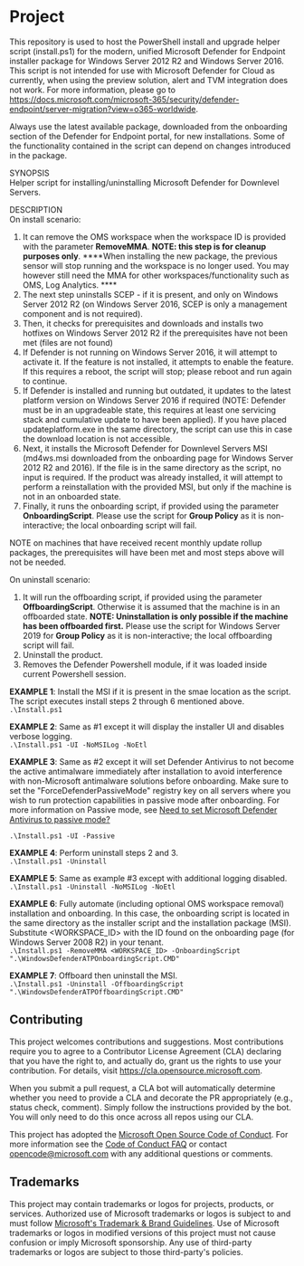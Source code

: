 # Project

This repository is used to host the PowerShell install and upgrade helper script (install.ps1) for the modern, unified Microsoft Defender for Endpoint installer package for Windows Server 2012 R2 and Windows Server 2016. This script is not intended for use with Microsoft Defender for Cloud as currently, when using the preview solution, alert and TVM integration does not work. For more information, please go to https://docs.microsoft.com/microsoft-365/security/defender-endpoint/server-migration?view=o365-worldwide.

Always use the latest available package, downloaded from the onboarding section of the Defender for Endpoint portal, for new installations. Some of the functionality contained in the script can depend on changes introduced in the package.

SYNOPSIS  
Helper script for installing/uninstalling Microsoft Defender for Downlevel Servers.

DESCRIPTION  
On install scenario:
1. It can remove the OMS workspace when the workspace ID is provided with the parameter **RemoveMMA**. **NOTE: this step is for cleanup purposes only**. ****When installing the new package, the previous sensor will stop running and the workspace is no longer used. You may however still need the MMA for other workspaces/functionality such as OMS, Log Analytics.  ****
2. The next step uninstalls SCEP - if it is present, and only on Windows Server 2012 R2 (on Windows Server 2016, SCEP is only a management component and is not required).
3. Then, it checks for prerequisites and downloads and installs two hotfixes on Windows Server 2012 R2 if the prerequisites have not been met (files are not found)
4. If Defender is not running on Windows Server 2016, it will attempt to activate it. If the feature is not installed, it attempts to enable the feature. If this requires a reboot, the script will stop; please reboot and run again to continue.
5. If Defender is installed and running but outdated, it updates to the latest platform version on Windows Server 2016 if required (NOTE: Defender must be in an upgradeable state, this requires at least one servicing stack and cumulative update to have been applied). If you have placed updateplatform.exe in the same directory, the script can use this in case the download location is not accessible.
6. Next, it installs the Microsoft Defender for Downlevel Servers MSI (md4ws.msi downloaded from the onboarding page for Windows Server 2012 R2 and 2016). If the file is in the same directory as the script, no input is required. If the product was already installed, it will attempt to perform a reinstallation with the provided MSI, but only if the machine is not in an onboarded state.
7. Finally, it runs the onboarding script, if provided using the parameter **OnboardingScript**. Please use the script for **Group Policy** as it is non-interactive; the local onboarding script will fail.

NOTE on machines that have received recent monthly update rollup packages, the prerequisites will have been met and most steps above will not be needed.

On uninstall scenario:
1. It will run the offboarding script, if provided using the parameter **OffboardingScript**. Otherwise it is assumed that the machine is in an offboarded state. **NOTE: Uninstallation is only possible if the machine has been offboarded first.** Please use the script for Windows Server 2019 for **Group Policy** as it is non-interactive; the local offboarding script will fail.
2. Uninstall the product.
3. Removes the Defender Powershell module, if it was loaded inside current Powershell session.

  
**EXAMPLE 1**: Install the MSI if it is present in the smae location as the script. The script executes install steps 2 through 6 mentioned above.  
```.\Install.ps1```  

**EXAMPLE 2**: Same as #1 except it will display the installer UI and disables verbose logging.  
```.\Install.ps1 -UI -NoMSILog -NoEtl```  

**EXAMPLE 3**: Same as #2 except it will set Defender Antivirus to not become the active antimalware immediately after installation to avoid interference with non-Microsoft antimalware solutions before onboarding. Make sure to set the "ForceDefenderPassiveMode" registry key on all servers where you wish to run protection capabilities in passive mode after onboarding. For more information on Passive mode, see [Need to set Microsoft Defender Antivirus to passive mode?](https://docs.microsoft.com/en-us/microsoft-365/security/defender-endpoint/microsoft-defender-antivirus-on-windows-server?#passive-mode-and-windows-server)

```.\Install.ps1 -UI -Passive```  

**EXAMPLE 4**: Perform uninstall steps 2 and 3.  
```.\Install.ps1 -Uninstall```   

**EXAMPLE 5**: Same as example #3 except with additional logging disabled.  
```.\Install.ps1 -Uninstall -NoMSILog -NoEtl```  

**EXAMPLE 6**: Fully automate (including optional OMS workspace removal) installation and onboarding. In this case, the onboarding script is located in the same directory as the installer script and the installation package (MSI). Substitute <WORKSPACE_ID> with the ID found on the onboarding page (for Windows Server 2008 R2) in your tenant.  
```.\Install.ps1 -RemoveMMA <WORKSPACE_ID> -OnboardingScript ".\WindowsDefenderATPOnboardingScript.CMD"```  

**EXAMPLE 7**: Offboard then uninstall the MSI.  
```.\Install.ps1 -Uninstall -OffboardingScript ".\WindowsDefenderATPOffboardingScript.CMD"```

## Contributing

This project welcomes contributions and suggestions.  Most contributions require you to agree to a
Contributor License Agreement (CLA) declaring that you have the right to, and actually do, grant us
the rights to use your contribution. For details, visit https://cla.opensource.microsoft.com.

When you submit a pull request, a CLA bot will automatically determine whether you need to provide
a CLA and decorate the PR appropriately (e.g., status check, comment). Simply follow the instructions
provided by the bot. You will only need to do this once across all repos using our CLA.

This project has adopted the [Microsoft Open Source Code of Conduct](https://opensource.microsoft.com/codeofconduct/).
For more information see the [Code of Conduct FAQ](https://opensource.microsoft.com/codeofconduct/faq/) or
contact [opencode@microsoft.com](mailto:opencode@microsoft.com) with any additional questions or comments.

## Trademarks

This project may contain trademarks or logos for projects, products, or services. Authorized use of Microsoft 
trademarks or logos is subject to and must follow 
[Microsoft's Trademark & Brand Guidelines](https://www.microsoft.com/en-us/legal/intellectualproperty/trademarks/usage/general).
Use of Microsoft trademarks or logos in modified versions of this project must not cause confusion or imply Microsoft sponsorship.
Any use of third-party trademarks or logos are subject to those third-party's policies.
